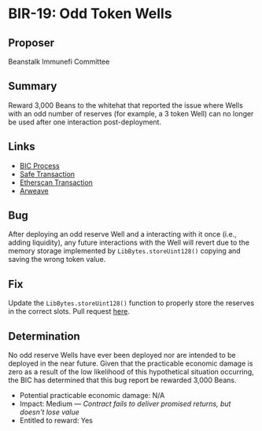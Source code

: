 # BIR-19: Odd Token Wells

## Proposer

Beanstalk Immunefi Committee

## Summary

Reward 3,000 Beans to the whitehat that reported the issue where Wells with an odd number of reserves (for example, a 3 token Well) can no longer be used after one interaction post-deployment.

## Links

* [BIC Process](https://docs.bean.money/governance/beanstalk/bic-process)
* [Safe Transaction](https://app.safe.global/transactions/tx?safe=eth:0x879c8B99430F28C4d297BD479Cd43396b4aCF697&id=multisig_0x879c8B99430F28C4d297BD479Cd43396b4aCF697_0xc084500ae53087880d94d00bfc95d67f4cb23aad588531ef051e6e83109fe81b)
* [Etherscan Transaction](https://etherscan.io/tx/0xaebb350ef5de6d359f94b260bcb20cae0e001d0fe9d755954c196e403386a143)
* [Arweave](https://arweave.net/NMcEunsrgx-sPPMgBxGG-cCFTrWbo6vbbdSGKydZaWs)

## Bug

After deploying an odd reserve Well and a interacting with it once (i.e., adding liquidity), any future interactions with the Well will revert due to the memory storage implemented by `LibBytes.storeUint128()`  copying and saving the wrong token value.

## Fix

Update the `LibBytes.storeUint128()` function to properly store the reserves in the correct slots. Pull request [here](https://github.com/BeanstalkFarms/Basin/pull/136).

## Determination

No odd reserve Wells have ever been deployed nor are intended to be deployed in the near future. Given that the practicable economic damage is zero as a result of the low likelihood of this hypothetical situation occurring, the BIC has determined that this bug report be rewarded 3,000 Beans.

* Potential practicable economic damage: N/A
* Impact: Medium — _Contract fails to deliver promised returns, but doesn't lose value_
* Entitled to reward: Yes
